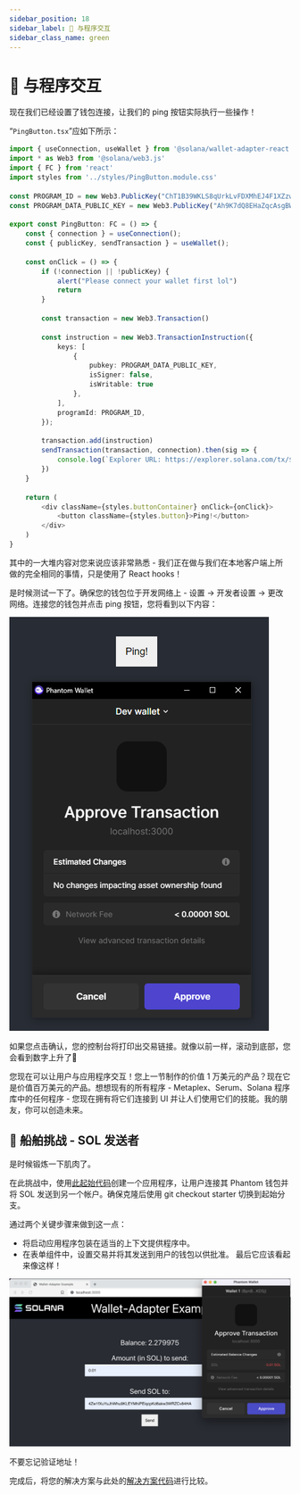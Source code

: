 ```yaml
---
sidebar_position: 18
sidebar_label: 🦺 与程序交互
sidebar_class_name: green
---
```


# 🦺 与程序交互

现在我们已经设置了钱包连接，让我们的 ping 按钮实际执行一些操作！

“`PingButton.tsx`”应如下所示：

```ts
import { useConnection, useWallet } from '@solana/wallet-adapter-react';
import * as Web3 from '@solana/web3.js'
import { FC } from 'react'
import styles from '../styles/PingButton.module.css'

const PROGRAM_ID = new Web3.PublicKey("ChT1B39WKLS8qUrkLvFDXMhEJ4F1XZzwUNHUt4AU9aVa")
const PROGRAM_DATA_PUBLIC_KEY = new Web3.PublicKey("Ah9K7dQ8EHaZqcAsgBW8w37yN2eAy3koFmUn4x3CJtod")

export const PingButton: FC = () => {
	const { connection } = useConnection();
	const { publicKey, sendTransaction } = useWallet();

	const onClick = () => {
		if (!connection || !publicKey) {
			alert("Please connect your wallet first lol")
			return
		}

		const transaction = new Web3.Transaction()

		const instruction = new Web3.TransactionInstruction({
			keys: [
				{
					pubkey: PROGRAM_DATA_PUBLIC_KEY,
					isSigner: false,
					isWritable: true
				},
			],
			programId: PROGRAM_ID,
		});

		transaction.add(instruction)
		sendTransaction(transaction, connection).then(sig => {
			console.log(`Explorer URL: https://explorer.solana.com/tx/${sig}?cluster=devnet`)
		})
	}

	return (
		<div className={styles.buttonContainer} onClick={onClick}>
			<button className={styles.button}>Ping!</button>
		</div>
	)
}
```

其中的一大堆内容对您来说应该非常熟悉 - 我们正在做与我们在本地客户端上所做的完全相同的事情，只是使用了 React hooks！


是时候测试一下了。确保您的钱包位于开发网络上 - 设置 -> 开发者设置 -> 更改网络。连接您的钱包并点击 ping 按钮，您将看到以下内容：

![](./img/upload_1.png)

如果您点击确认，您的控制台将打印出交易链接。就像以前一样，滚动到底部，您会看到数字上升了🚀

您现在可以让用户与应用程序交互！您上一节制作的价值 1 万美元的产品？现在它是价值百万美元的产品。想想现有的所有程序 - Metaplex、Serum、Solana 程序库中的任何程序 - 您现在拥有将它们连接到 UI 并让人们使用它们的技能。我的朋友，你可以创造未来。

## 🚢 船舶挑战 - SOL 发送者

是时候锻炼一下肌肉了。

在此挑战中，使用[此起始代码](https://github.com/buildspace/solana-send-sol-frontend/tree/starter?utm_source=buildspace.so&utm_medium=buildspace_project)创建一个应用程序，让用户连接其 Phantom 钱包并将 SOL 发送到另一个帐户。确保克隆后使用 git checkout starter 切换到起始分支。

通过两个关键步骤来做到这一点：
- 将启动应用程序包装在适当的上下文提供程序中。
- 在表单组件中，设置交易并将其发送到用户的钱包以供批准。
最后它应该看起来像这样！

![](./img/upload_2.png)

不要忘记验证地址！

完成后，将您的解决方案与此处的[解决方案代码](https://github.com/buildspace/solana-send-sol-frontend/tree/main?utm_source=buildspace.so&utm_medium=buildspace_project)进行比较。
